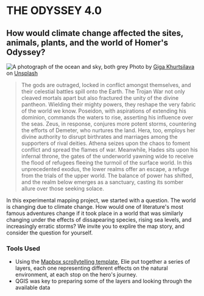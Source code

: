 # THE ODYSSEY 4.0
## How would climate change affected the sites, animals, plants, and the world of Homer's Odyssey?

![A photograph of the ocean and sky, both grey](https://i.imgur.com/H0pKisg.jpg)
Photo by [Giga Khurtsilava](https://unsplash.com/@gigakhurtsilava?utm_content=creditCopyText&utm_medium=referral&utm_source=unsplash0) on [Unsplash](https://unsplash.com/photos/sea-under-white-clouds-during-daytime-5kwVYW8ZIHo?utm_content=creditCopyText&utm_medium=referral&utm_source=unsplash)

> The gods are outraged, locked in conflict amongst themselves, and their celestial battles spill onto the Earth. The Trojan War not only cleaved mortals apart but also fractured the unity of the divine pantheon. Wielding their mighty powers, they reshape the very fabric of the world we know. Poseidon, with aspirations of extending his dominion, commands the waters to rise, asserting his influence over the seas. Zeus, in response, conjures more potent storms, countering the efforts of Demeter, who nurtures the land. Hera, too, employs her divine authority to disrupt birthrates and marriages among the supporters of rival deities. Athena seizes upon the chaos to foment conflict and spread the flames of war. Meanwhile, Hades sits upon his infernal throne, the gates of the underworld yawning wide to receive the flood of refugees fleeing the turmoil of the surface world. In this unprecedented exodus, the lower realms offer an escape, a refuge from the trials of the upper world. The balance of power has shifted, and the realm below emerges as a sanctuary, casting its somber allure over those seeking solace.

In this experimental mapping project, we started with a question. The world is changing due to climate change. How would one of literature's most famous adventures change if it took place in a world that was similarly changing under the effects of dissapearing species, rising sea levels, and increasingly erratic storms? We invite you to explire the map story, and consider the question for yourself.

### Tools Used
- Using the [Mapbox scrollytelling template](https://github.com/mapbox/storytelling), Elie put together a series of layers, each one representing different effects on the natural environment, at each stop on the hero's journey. 
- QGIS was key to preparing some of the layers and looking through the available data
